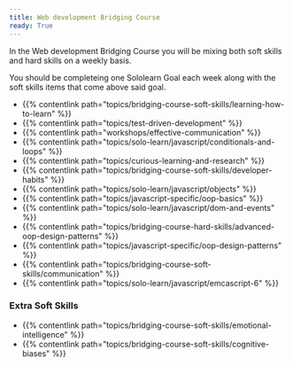 ```yaml
---
title: Web development Bridging Course
ready: True
---
```


In the Web development Bridging Course you will be mixing both soft skills and hard skills on a weekly basis. 

You should be completeing one Sololearn Goal each week along with the soft skills items that come above said goal.

- {{% contentlink path="topics/bridging-course-soft-skills/learning-how-to-learn" %}}
- {{% contentlink path="topics/test-driven-development" %}}
- {{% contentlink path="workshops/effective-communication" %}}
- {{% contentlink path="topics/solo-learn/javascript/conditionals-and-loops" %}}
- {{% contentlink path="topics/curious-learning-and-research" %}}
- {{% contentlink path="topics/bridging-course-soft-skills/developer-habits" %}}
- {{% contentlink path="topics/solo-learn/javascript/objects" %}}
- {{% contentlink path="topics/javascript-specific/oop-basics" %}}
- {{% contentlink path="topics/solo-learn/javascript/dom-and-events" %}}
- {{% contentlink path="topics/bridging-course-hard-skills/advanced-oop-design-patterns" %}}
- {{% contentlink path="topics/javascript-specific/oop-design-patterns" %}}
- {{% contentlink path="topics/bridging-course-soft-skills/communication" %}}
- {{% contentlink path="topics/solo-learn/javascript/emcascript-6" %}}


### Extra Soft Skills

- {{% contentlink path="topics/bridging-course-soft-skills/emotional-intelligence" %}}
- {{% contentlink path="topics/bridging-course-soft-skills/cognitive-biases" %}}